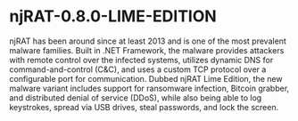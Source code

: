 # njRAT-0.8.0-LIME-EDITION
njRAT has been around since at least 2013 and is one of the most prevalent malware families. Built in .NET Framework, the malware provides attackers with remote control over the infected systems, utilizes dynamic DNS for command-and-control (C&amp;C), and uses a custom TCP protocol over a configurable port for communication. Dubbed njRAT Lime Edition, the new malware variant includes support for ransomware infection, Bitcoin grabber, and distributed denial of service (DDoS), while also being able to log keystrokes, spread via USB drives, steal passwords, and lock the screen.
